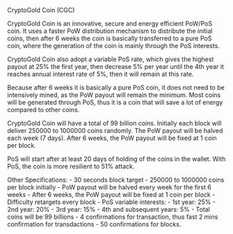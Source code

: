 CryptoGold Coin (CGC)

CryptoGold Coin is an innovative, secure and energy efficient PoW/PoS coin. It uses a faster PoW distribution mechanism to distribute the initial coins, then after 6 weeks the coin is basically transferred to a pure PoS coin, where the generation of the coin is mainly through the PoS interests.

CryptoGold Coin also adopt a variable PoS rate, which gives the highest payout at 25% the first year, then decrease 5% per year until the 4th year it reaches annual interest rate of 5%, then it will remain at this rate.

Because after 6 weeks it is basically a pure PoS coin, it does not need to be intensively mined, as the PoW payout will remain the minimum. Most coins will be generated through PoS, thus it is a coin that will save a lot of energy compared to other coins.

CryptoGold Coin will have a total of 99 billion coins. Initially each block will deliver 250000 to 1000000 coins randomly. The PoW payout will be halved each week (7 days). After 6 weeks, the PoW payout will be fixed at 1 coin per block.

PoS will start after at least 20 days of holding of the coins in the wallet. With PoS, the coin is more resilient to 51% attack.

Other Specifications: - 30 seconds block target - 250000 to 1000000 coins per block initially - PoW payout will be halved every week for the first 6 weeks - After 6 weeks, the PoW payout will be fixed at 1 coin per block - Difficulty retargets every block - PoS variable interests: - 1st year: 25% - 2nd year: 20% - 3rd year: 15% - 4th and subsequent years: 5% - Total coins will be 99 billions - 4 confirmations for transaction, thus fast 2 mins confirmation for transdactions - 50 confirmations for blocks.
